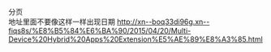 分页   
地址里面不要像这样一样出现日期
http://xn--boq33di96g.xn--fiqs8s/%E8%B5%84%E6%BA%90/2015/04/20/Multi-Device%20Hybrid%20Apps%20Extension%E5%AE%89%E8%A3%85.html

